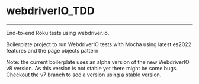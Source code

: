 # webdriverIO_TDD
------------------------------------------------
End-to-end Roku tests using webdriver.io.

Boilerplate project to run WebdriverIO tests with Mocha using latest es2022 features and the page objects pattern.

Note: the current boilerplate uses an alpha version of the new WebdriverIO v8 version. As this version is not stable yet there might be some bugs. Checkout the v7 branch to see a version using a stable version.